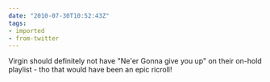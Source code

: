 ```yaml
---
date: "2010-07-30T10:52:43Z"
tags:
- imported
- from-twitter
---
```

Virgin should definitely not have "Ne'er Gonna give you up" on their on-hold playlist - tho that would have been an epic ricroll\!
